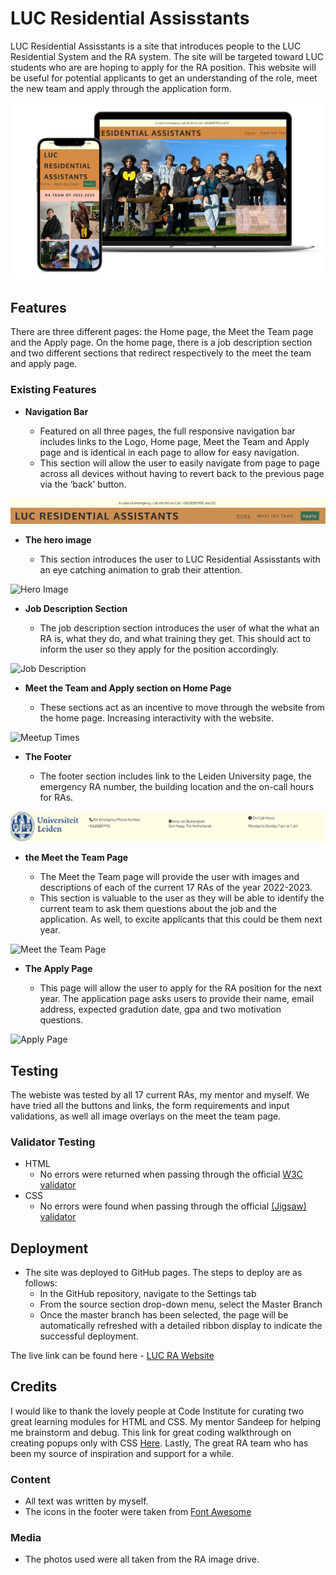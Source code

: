 # LUC Residential Assisstants

LUC Residential Assisstants is a site that introduces people to the LUC Residential System and the RA system. The site will be targeted toward LUC students who are are hoping to apply for the RA position. This website will be useful for potential applicants to get an understanding of the role, meet the new team and apply through the application form. 

![Responsive Mockup](https://github.com/luayidriss/luc_residential_assistants/blob/9e6f4dd8dee23d0fa95bce433cf12c4c1c31bdd0/media/mockup%20final.png)

## Features 

There are three different pages: the Home page, the Meet the Team page and the Apply page. On the home page, there is a job description section and two different sections that redirect respectively to the meet the team and apply page.

### Existing Features

- __Navigation Bar__

  - Featured on all three pages, the full responsive navigation bar includes links to the Logo, Home page, Meet the Team and Apply page and is identical in each page to allow for easy navigation.
  - This section will allow the user to easily navigate from page to page across all devices without having to revert back to the previous page via the ‘back’ button. 

![Nav Bar](https://github.com/luayidriss/luc_residential_assistants/blob/9e6f4dd8dee23d0fa95bce433cf12c4c1c31bdd0/media/nav%20bar.png)

- __The hero image__

  - This section introduces the user to LUC Residential Assisstants with an eye catching animation to grab their attention.

![Hero Image](https://github.com/luayidriss/luc_residential_assistants/blob/9e6f4dd8dee23d0fa95bce433cf12c4c1c31bdd0/media/hero%20image.png)

- __Job Description Section__

  - The job description section introduces the user of what the what an RA is, what they do, and what training they get. This should act to inform the user so they apply for the position accordingly.

![Job Description](https://github.com/luayidriss/luc_residential_assistants/blob/9e6f4dd8dee23d0fa95bce433cf12c4c1c31bdd0/media/job%20description.png)

- __Meet the Team and Apply section on Home Page__

  - These sections act as an incentive to move through the website from the home page. Increasing interactivity with the website.

![Meetup Times](https://github.com/luayidriss/luc_residential_assistants/blob/9e6f4dd8dee23d0fa95bce433cf12c4c1c31bdd0/media/sections%20home%20page.png)

- __The Footer__ 

  - The footer section includes link to the Leiden University page, the emergency RA number, the building location and the on-call hours for RAs. 

![Footer](https://github.com/luayidriss/luc_residential_assistants/blob/9e6f4dd8dee23d0fa95bce433cf12c4c1c31bdd0/media/footer.png)

- __the Meet the Team Page__

  - The Meet the Team page will provide the user with images and descriptions of each of the current 17 RAs of the year 2022-2023.
  - This section is valuable to the user as they will be able to identify the current team to ask them questions about the job and the application. As well, to excite applicants that this could be them next year.

![Meet the Team Page](https://github.com/luayidriss/luc_residential_assistants/blob/9e6f4dd8dee23d0fa95bce433cf12c4c1c31bdd0/media/Meet%20the%20team%20page.png)

- __The Apply Page__

  - This page will allow the user to apply for the RA position for the next year. The application page asks users to provide their name, email address, expected gradution date, gpa and two motivation questions.

![Apply Page](https://github.com/luayidriss/luc_residential_assistants/blob/9e6f4dd8dee23d0fa95bce433cf12c4c1c31bdd0/media/apply%20page.png)

## Testing 

The webiste was tested by all 17 current RAs, my mentor and myself. We have tried all the buttons and links, the form requirements and input validations, as well all image overlays on the meet the team page.


### Validator Testing 

- HTML
  - No errors were returned when passing through the official [W3C validator](https://validator.w3.org/nu/?doc=https%3A%2F%2Fluayidriss.github.io%2Fluc_residential_assistants%2Findex.html)
- CSS
  - No errors were found when passing through the official [(Jigsaw) validator](https://jigsaw.w3.org/css-validator/validator?uri=https%3A%2F%2Fluayidriss.github.io%2Fluc_residential_assistants%2F&profile=css3svg&usermedium=all&warning=1&vextwarning=&lang=en)
 

## Deployment 

- The site was deployed to GitHub pages. The steps to deploy are as follows: 
  - In the GitHub repository, navigate to the Settings tab 
  - From the source section drop-down menu, select the Master Branch
  - Once the master branch has been selected, the page will be automatically refreshed with a detailed ribbon display to indicate the successful deployment. 

The live link can be found here - [LUC RA Website](https://luayidriss.github.io/luc_residential_assistants/) 


## Credits 

I would like to thank the lovely people at Code Institute for curating two great learning modules for HTML and CSS. My mentor Sandeep for helping me brainstorm and debug. This link for great coding walkthrough on creating popups only with CSS <a href="https://codepad.co/snippet/popup-modal-made-with-css-no-javascript" target="_blank">Here</a>. Lastly, The great RA team who has been my source of inspiration and support for a while.

### Content 

- All text was written by myself. 
- The icons in the footer were taken from [Font Awesome](https://fontawesome.com/)

### Media

- The photos used were all taken from the RA image drive.
